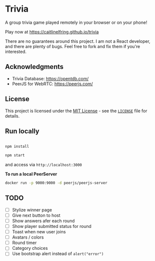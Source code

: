 # Trivia

A group trivia game played remotely in your browser or on your phone!

Play now at <https://caitlinelfring.github.io/trivia>

There are no guarantees around this project. I am not a React developer, and there are plenty of bugs. Feel free to fork and fix them if you're interested.

## Acknowledgments

* Trivia Database: <https://opentdb.com/>
* PeerJS for WebRTC: <https://peerjs.com/>

## License

This project is licensed under the [MIT License](https://opensource.org/licenses/MIT) - see the [`LICENSE`](./LICENSE) file for details.

## Run locally

```bash

npm install

npm start
```
and access via `http://localhost:3000`

**To run a local PeerServer**

```bash
docker run -p 9000:9000 -d peerjs/peerjs-server
```

## TODO

* [ ] Stylize winner page
* [ ] Give next button to host
* [ ] Show answers afer each round
* [ ] Show player submitted status for round
* [ ] Toast when new user joins
* [ ] Avatars / colors
* [ ] Round timer
* [ ] Category choices
* [ ] Use bootstrap alert instead of `alert("error")`
